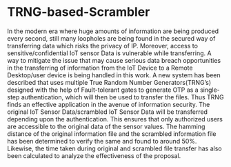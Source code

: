 # TRNG-based-Scrambler
In the modern era where huge amounts of information are being produced every second, still many loopholes are being found in the secured way of transferring data which risks the privacy of IP. Moreover, access to sensitive/confidential IoT sensor Data is vulnerable while transferring. A way to mitigate the issue that may cause serious data breach opportunities in the transferring of information from the IoT Device to a Remote Desktop/user device is being handled in this work. A new system has been described that uses multiple True Random Number Generators(TRNG’s) designed with the help of Fault-tolerant gates to generate OTP as a single-step authentication, which will then be used to transfer the files. Thus TRNG finds an effective application in the avenue of information security. The original IoT Sensor Data/scrambled IoT Sensor Data will be transferred depending upon the authentication. This ensures that only authorized users are accessible to the original data of the sensor values. The hamming distance of the original information file and the scrambled information file has been determined to verify the same and found to around 50%. Likewise, the time taken during original and scrambled file transfer has also been calculated to analyze the effectiveness of the proposal. 
